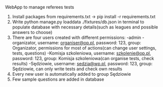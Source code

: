 WebApp to manage referees tests

1. Install packages from requirements.txt -> pip install -r requirements.txt
2. Write python manage.py loaddata ./fixtures/db.json in terminal to populate database with necessary details(such as
   leagues and possible answers to choose)
3. There are four users created with different permissions:
   -admin
   -organizator, username: organiser@op.pl, password: 123, group: Organizator, permissions for most of actions(can
   change user settings, tests, questions)
   -Komisja szkoleniowa, username: szkolenie@op.pl, password: 123, group: Komisja szkoleniowa(can organise tests, check
   results)
   -Sędziowie, username: sedzia@wp.pl, password: 123, group: Sędziowie, can only write tests and check own results
4. Every new user is automatically added to group Sędziowie
5. Few sample questions are added in database